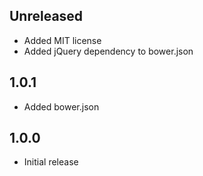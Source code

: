 ## Unreleased

- Added MIT license
- Added jQuery dependency to bower.json

## 1.0.1

- Added bower.json

## 1.0.0

- Initial release
